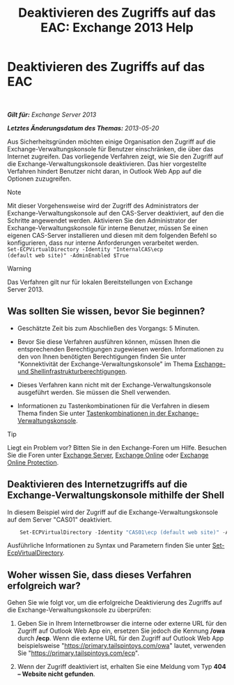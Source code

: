 ﻿---
title: 'Deaktivieren des Zugriffs auf das EAC: Exchange 2013 Help'
TOCTitle: Deaktivieren des Zugriffs auf das EAC
ms:assetid: 49f4fa77-1722-4703-81c9-8724ae0334fb
ms:mtpsurl: https://technet.microsoft.com/de-de/library/JJ218639(v=EXCHG.150)
ms:contentKeyID: 50475575
ms.date: 05/22/2018
mtps_version: v=EXCHG.150
ms.translationtype: MT
---

# Deaktivieren des Zugriffs auf das EAC

 

_**Gilt für:** Exchange Server 2013_

_**Letztes Änderungsdatum des Themas:** 2013-05-20_

Aus Sicherheitsgründen möchten einige Organisation den Zugriff auf die Exchange-Verwaltungskonsole für Benutzer einschränken, die über das Internet zugreifen. Das vorliegende Verfahren zeigt, wie Sie den Zugriff auf die Exchange-Verwaltungskonsole deaktivieren. Das hier vorgestellte Verfahren hindert Benutzer nicht daran, in Outlook Web App auf die Optionen zuzugreifen.


> [!NOTE]
> Mit dieser Vorgehensweise wird der Zugriff des Administrators der Exchange-Verwaltungskonsole auf den CAS-Server deaktiviert, auf den die Schritte angewendet werden. Aktivieren Sie den Administrator der Exchange-Verwaltungskonsole für interne Benutzer, müssen Se einen eigenen CAS-Server installieren und diesen mit dem folgenden Befehl so konfigurieren, dass nur interne Anforderungen verarbeitet werden.<BR><CODE>Set-ECPVirtualDirectory -Identity "InternalCAS\ecp (default web site)" -AdminEnabled $True</CODE>




> [!WARNING]
> Das Verfahren gilt nur für lokalen Bereitstellungen von Exchange Server&nbsp;2013.



## Was sollten Sie wissen, bevor Sie beginnen?

  - Geschätzte Zeit bis zum Abschließen des Vorgangs: 5 Minuten.

  - Bevor Sie diese Verfahren ausführen können, müssen Ihnen die entsprechenden Berechtigungen zugewiesen werden. Informationen zu den von Ihnen benötigten Berechtigungen finden Sie unter "Konnektivität der Exchange-Verwaltungskonsole" im Thema [Exchange- und Shellinfrastrukturberechtigungen](exchange-and-shell-infrastructure-permissions-exchange-2013-help.md).

  - Dieses Verfahren kann nicht mit der Exchange-Verwaltungskonsole ausgeführt werden. Sie müssen die Shell verwenden.

  - Informationen zu Tastenkombinationen für die Verfahren in diesem Thema finden Sie unter [Tastenkombinationen in der Exchange-Verwaltungskonsole](keyboard-shortcuts-in-the-exchange-admin-center-exchange-online-protection-help.md).


> [!TIP]
> Liegt ein Problem vor? Bitten Sie in den Exchange-Foren um Hilfe. Besuchen Sie die Foren unter <A href="https://go.microsoft.com/fwlink/p/?linkid=60612">Exchange Server</A>, <A href="https://go.microsoft.com/fwlink/p/?linkid=267542">Exchange Online</A> oder <A href="https://go.microsoft.com/fwlink/p/?linkid=285351">Exchange Online Protection</A>.



## Deaktivieren des Internetzugriffs auf die Exchange-Verwaltungskonsole mithilfe der Shell

In diesem Beispiel wird der Zugriff auf die Exchange-Verwaltungskonsole auf dem Server "CAS01" deaktiviert.

```powershell
    Set-ECPVirtualDirectory -Identity "CAS01\ecp (default web site)" -AdminEnabled $false
```

Ausführliche Informationen zu Syntax und Parametern finden Sie unter [Set-EcpVirtualDirectory](https://technet.microsoft.com/de-de/library/dd297991\(v=exchg.150\)).

## Woher wissen Sie, dass dieses Verfahren erfolgreich war?

Gehen Sie wie folgt vor, um die erfolgreiche Deaktivierung des Zugriffs auf die Exchange-Verwaltungskonsole zu überprüfen:

1.  Geben Sie in Ihrem Internetbrowser die interne oder externe URL für den Zugriff auf Outlook Web App ein, ersetzen Sie jedoch die Kennung **/owa** durch **/ecp**. Wenn die externe URL für den Zugriff auf Outlook Web App beispielsweise "https://primary.tailspintoys.com/owa" lautet, verwenden Sie "https://primary.tailspintoys.com/ecp".

2.  Wenn der Zugriff deaktiviert ist, erhalten Sie eine Meldung vom Typ **404 – Website nicht gefunden**.


